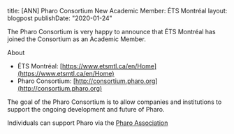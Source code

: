 title: [ANN] Pharo Consortium New Academic Member: ÉTS Montréal
layout: blogpost
publishDate: "2020-01-24"

The Pharo Consortium is very happy to announce that ÉTS Montréal has joined the Consortium as an Academic Member.

About
- ÉTS Montréal: [https://www.etsmtl.ca/en/Home](https://www.etsmtl.ca/en/Home)
- Pharo Consortium: [http://consortium.pharo.org](http://consortium.pharo.org)


The goal of the Pharo Consortium is to allow companies and institutions to support the ongoing development and future of Pharo.

Individuals can support Pharo via the [Pharo Association](http://association.pharo.org)
